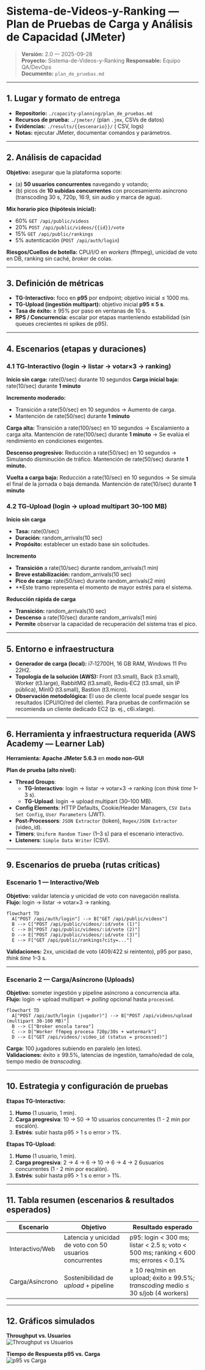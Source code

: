# Sistema-de-Videos-y-Ranking — Plan de Pruebas de Carga y Análisis de Capacidad (JMeter)

> **Versión:** 2.0 — 2025-09-28  
> **Proyecto:** Sistema-de-Videos-y-Ranking 
> **Responsable:** Equipo QA/DevOps  
> **Documento:** `plan_de_pruebas.md`

---

## 1. Lugar y formato de entrega
- **Repositorio:** `./capacity-planning/plan_de_pruebas.md`  
- **Recursos de prueba:** `./jmeter/` (plan `.jmx`, CSVs de datos)  
- **Evidencias:** `./results/{{escenario}}/` ( CSV, logs)  
- **Notas:** ejecutar JMeter, documentar comandos y parámetros.

---

## 2. Análisis de capacidad
**Objetivo:** asegurar que la plataforma soporte: 
- (a) **50 usuarios concurrentes** navegando y votando;
- (b) picos de **10 subidas concurrentes** con procesamiento asíncrono (transcoding 30 s, 720p, 16:9, sin audio y marca de agua).

**Mix horario pico (hipótesis inicial):**
- 60% `GET /api/public/videos`
- 20% `POST /api/public/videos/{{id}}/vote`
- 15% `GET /api/public/rankings`
- 5% autenticación (`POST /api/auth/login`)

**Riesgos/Cuellos de botella:** CPU/I/O en *workers* (ffmpeg), unicidad de voto en DB, ranking sin caché, *broker* de colas.

---

## 3. Definición de métricas
- **TG-Interactivo:** foco en **p95** por endpoint; objetivo inicial ≤ 1000 ms.
- **TG-Upload (ingestión multipart):** objetivo inicial **p95 ≤ 5 s**.
- **Tasa de éxito:** ≥ 95% por paso en ventanas de 10 s.
- **RPS / Concurrencia:** escalar por etapas manteniendo estabilidad (sin queues crecientes ni spikes de p95).

---

## 4. Escenarios (etapas y duraciones)
### 4.1 TG‑Interactivo (login → listar → votar×3 → ranking)

**Inicio sin carga:** rate(0/sec) durante 10 segundos
**Carga inicial baja:** rate(10/sec) durante **1 minuto**

**Incremento moderado:**
- Transición a rate(50/sec) en 10 segundos → Aumento de carga.
- Mantención de rate(50/sec) durante **1 minuto**

**Carga alta:**
Transición a rate(100/sec) en 10 segundos → Escalamiento a carga alta.
Mantención de rate(100/sec) durante **1 minuto** → Se evalúa el rendimiento en condiciones exigentes.

**Descenso progresivo:**
Reducción a rate(50/sec) en 10 segundos → Simulando disminución de tráfico.
Mantención de rate(50/sec) durante **1 minuto.**

**Vuelta a carga baja:**
Reducción a rate(10/sec) en 10 segundos → Se simula el final de la jornada o baja demanda.
Mantención de rate(10/sec) durante **1 minuto**

### 4.2 TG‑Upload (login → upload multipart 30–100 MB)

**Inicio sin carga**
- **Tasa:** rate(0/sec)
- **Duración:** random_arrivals(10 sec)
- **Propósito:** establecer un estado base sin solicitudes.

**Incremento**
- **Transición** a rate(10/sec) durante random_arrivals(1 min)
- **Breve estabilización:** random_arrivals(10 sec)
- **Pico de carga:** rate(50/sec) durante random_arrivals(2 min)
- **Este tramo representa el momento de mayor estrés para el sistema.

**Reducción rápida de carga**
- **Transición:** random_arrivals(10 sec)
- **Descenso** a rate(10/sec) durante random_arrivals(1 min)
- **Permite** observar la capacidad de recuperación del sistema tras el pico.

---

## 5. Entorno e infraestructura
- **Generador de carga (local):** i7‑12700H, 16 GB RAM, Windows 11 Pro 22H2.
- **Topología de la solución (AWS):** Front (t3.small), Back (t3.small), Worker (t3.large), RabbitMQ (t3.small),
  Redis‑EC2 (t3.small, sin IP pública), MinIO (t3.small), Bastion (t3.micro).
- **Observación metodológica:** El uso de cliente local puede sesgar los resultados (CPU/IO/red del cliente).
  Para pruebas de confirmación se recomienda un cliente dedicado EC2 (p. ej., c6i.xlarge).

---
  

## 6. Herramienta y **infraestructura requerida** (AWS Academy — Learner Lab)
**Herramienta:** **Apache JMeter 5.6.3** en **modo non-GUI**

**Plan de prueba (alto nivel):**
- **Thread Groups**:  
  - **TG-Interactivo**: login → listar → votar×3 → ranking (con *think time* 1–3 s).  
  - **TG-Upload**: login → upload multipart (30–100 MB).
- **Config Elements**: HTTP Defaults, Cookie/Header Managers, `CSV Data Set Config`, `User Parameters` (JWT).  
- **Post-Processors**: `JSON Extractor` (token), `Regex/JSON Extractor` (video_id).  
- **Timers**: `Uniform Random Timer` (1–3 s) para el escenario interactivo.  
- **Listeners**: `Simple Data Writer` (CSV).  

---

## 9. Escenarios de prueba (rutas críticas)

### Escenario 1 — Interactivo/Web
**Objetivo:** validar latencia y unicidad de voto con navegación realista.  
**Flujo:** login → listar → votar×3 → ranking.

```mermaid
flowchart TD
  A["POST /api/auth/login"] --> B["GET /api/public/videos"]
  B --> C["POST /api/public/videos/:id/vote (1)"] 
  C --> D["POST /api/public/videos/:id/vote (2)"]
  D --> E["POST /api/public/videos/:id/vote (3)"]
  E --> F["GET /api/public/rankings?city=..."]
```

**Validaciones:** 2xx, unicidad de voto (409/422 si reintento), p95 por paso, *think time* 1–3 s.

---

### Escenario 2 — Carga/Asíncrono (Uploads)
**Objetivo:** someter ingestión y pipeline asíncrono a concurrencia alta.  
**Flujo:** login → upload multipart → *polling* opcional hasta `processed`.

```mermaid
flowchart TD
  A["POST /api/auth/login (jugador)"] --> B["POST /api/videos/upload (multipart 30-100 MB)"]
  B --> C["Broker encola tarea"]
  C --> D["Worker ffmpeg procesa 720p/30s + watermark"]
  D --> E["GET /api/videos/:video_id (status = processed)"]
```

**Carga:** 100 jugadores subiendo en paralelo (en lotes).  
**Validaciones:** éxito ≥ 99.5%, latencias de ingestión, tamaño/edad de cola, tiempo medio de *transcoding*.

---

## 10. Estrategia y configuración de pruebas
**Etapas TG-Interactivo:**  
1) **Humo** (1 usuario, 1 min).  
2) **Carga progresiva**: 10 → 50 → 10 usuarios concurrentes (1 - 2 min por escalón).  
3) **Estrés**: subir hasta p95 > 1 s o error > 1%.

**Etapas TG-Upload:**  
1) **Humo** (1 usuario, 1 min).  
2) **Carga progresiva**: 2 → 4 → 6 → 10 → 6 → 4 → 2 6usuarios concurrentes (1 - 2 min por escalón).  
3) **Estrés**: subir hasta p95 > 1 s o error > 1%.  

---

## 11. Tabla resumen (escenarios & resultados esperados)

| Escenario | Objetivo | Resultado esperado |
|---|---|---|
| Interactivo/Web | Latencia y unicidad de voto con 50 usuarios concurrentes | p95: login < 300 ms; listar < 2.5 s; voto < 500 ms; ranking < 600 ms; errores < 0.1% |
| Carga/Asíncrono | Sostenibilidad de *upload* + pipeline | ≥ 10 req/min en upload; éxito ≥ 99.5%; *transcoding* medio ≤ 30 s/job (4 workers) |

---

## 12. Gráficos simulados
**Throughput vs. Usuarios**  
![Throughput vs Usuarios](jmeter_throughput_vs_users.png)

**Tiempo de Respuesta p95 vs. Carga**  
![p95 vs Carga](jmeter_tiempo_respuesta_vs_carga.png)
